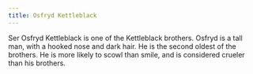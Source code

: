 ```yaml
---
title: Osfryd Kettleblack
---
```


Ser Osfryd Kettleblack is one of the Kettleblack brothers. Osfryd is a tall man, with a hooked nose and dark hair. He is the second oldest of the brothers. He is more likely to scowl than smile, and is considered crueler than his brothers. 


